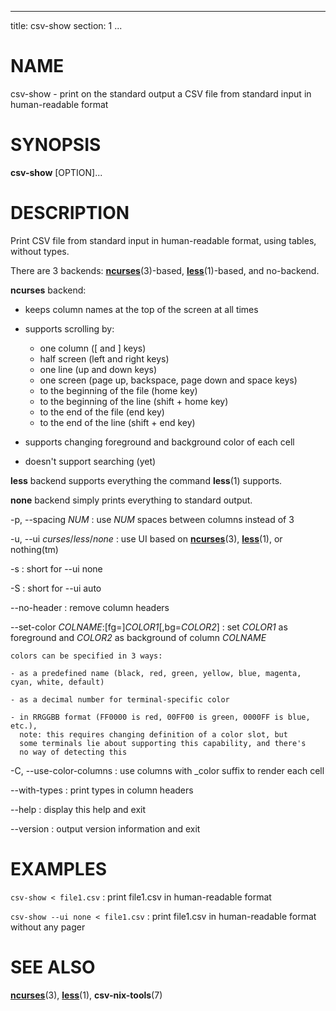<!--
SPDX-License-Identifier: BSD-3-Clause
Copyright 2019-2020, Marcin Ślusarz <marcin.slusarz@gmail.com>
-->

---
title: csv-show
section: 1
...

# NAME #

csv-show - print on the standard output a CSV file from standard input in human-readable format

# SYNOPSIS #

**csv-show** [OPTION]...

# DESCRIPTION #

Print CSV file from standard input in human-readable format, using tables, without types.

There are 3 backends: **[ncurses](http://man7.org/linux/man-pages/man3/ncurses.3x.html)**(3)-based,
**[less](http://man7.org/linux/man-pages/man1/less.1.html)**(1)-based, and no-backend.

**ncurses** backend:

- keeps column names at the top of the screen at all times

- supports scrolling by:
    - one column ([ and ] keys)
    - half screen (left and right keys)
    - one line (up and down keys)
    - one screen (page up, backspace, page down and space keys)
    - to the beginning of the file (home key)
    - to the beginning of the line (shift + home key)
    - to the end of the file (end key)
    - to the end of the line (shift + end key)

- supports changing foreground and background color of each cell

- doesn't support searching (yet)

**less** backend supports everything the command **less**(1) supports.

**none** backend simply prints everything to standard output.

-p, \--spacing *NUM*
:   use *NUM* spaces between columns instead of 3

-u, \--ui *curses*/*less*/*none*
:   use UI based on **[ncurses](http://man7.org/linux/man-pages/man3/ncurses.3x.html)**(3),
**[less](http://man7.org/linux/man-pages/man1/less.1.html)**(1), or nothing(tm)

-s
:   short for \--ui none

-S
:   short for \--ui auto

\--no-header
:   remove column headers

\--set-color *COLNAME*:[fg=]*COLOR1*[,bg=*COLOR2*]
:   set *COLOR1* as foreground and *COLOR2* as background of column *COLNAME*

    colors can be specified in 3 ways:

    - as a predefined name (black, red, green, yellow, blue, magenta, cyan, white, default)

    - as a decimal number for terminal-specific color

    - in RRGGBB format (FF0000 is red, 00FF00 is green, 0000FF is blue, etc.),
      note: this requires changing definition of a color slot, but
      some terminals lie about supporting this capability, and there's
      no way of detecting this

-C, \--use-color-columns
:   use columns with _color suffix to render each cell

\--with-types
:   print types in column headers

\--help
:   display this help and exit

\--version
:   output version information and exit

# EXAMPLES #

`csv-show < file1.csv`
:   print file1.csv in human-readable format

`csv-show --ui none < file1.csv`
:   print file1.csv in human-readable format without any pager

# SEE ALSO #

**[ncurses](http://man7.org/linux/man-pages/man3/ncurses.3x.html)**(3),
**[less](http://man7.org/linux/man-pages/man1/less.1.html)**(1),
**csv-nix-tools**(7)
